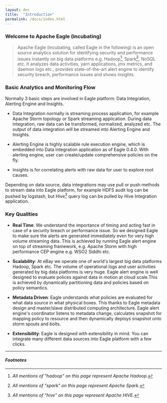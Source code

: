 ```yaml
---
layout: doc
title:  "Introduction" 
permalink: /docs/index.html
---
```


### Welcome to Apache Eagle (incubating)

> Apache Eagle (incubating, called Eagle in the following) is an open source analytics solution for identifying security and performance issues instantly on big data platforms e.g. Hadoop[^HADOOP], Spark[^SPARK], NoSQL etc. It analyzes data activities, yarn applications, jmx metrics, and daemon logs etc., provides state-of-the-art alert engine to identify security breach, performance issues and shows insights.

### Basic Analytics and Monitoring Flow

Normally 3 basic steps are involved in Eagle platform: Data Integration, Alerting Engine and Insights. 

* Data Integration normally is streaming process application, for example Apache Storm topology or Spark streaming application. During data integration, raw data can be transformed, normalized, analyzed etc. The output of data integration will be streamed into Alerting Engine and Insights.

* Alerting Engine is highly scalable rule execution engine, which is embedded into Data Integration application as of Eagle 0.4.0. With alerting engine, user can create/update comprehensive policies on the fly.

* Insights is for correlating alerts with raw data for user to explore root causes.

Depending on data source, data integrations may use pull or push methods to stream data into Eagle platform, for example HDFS audit log can be pushed by logstash, but Hive[^HIVE] query log can be pulled by Hive Integration application.  

### Key Qualities

* **Real Time**: We understand the importance of timing and acting fast in case of a security breach or performance issue. So we designed Eagle to make sure the alerts are generated immediately even for very high volume streaming data. This is achieved by running Eagle alert engine on top of streaming framework, e.g. Apache Storm with high performance CEP engine e.g. WSO2 Siddhi etc.

* **Scalability**: At eBay we operate one of world's largest big data platforms Hadoop, Spark etc. The volume of operational logs and user activities generated by big data platforms is very huge. Eagle alert engine is well designed to evaluate polices against data in motion at cloud scale.This is achieved by dynamically partitioning data and policies based on policy semantics.

* **Metadata Driven**: Eagle understands what policies are evaluated for what data source in what physical boxes. This thanks to Eagle metadata design and master/slave distributed computing architecture. Eagle alert engine's coordinator listens to metadata change, calculates snapshot for mapping policy to resource and then dynamically deploys snapshot onto storm spouts and bolts.

* **Extensibility**: Eagle is designed with extensibility in mind. You can integrate many different data sources into Eagle platform with a few clicks.


---

#### *Footnotes*

[^HADOOP]:*All mentions of "hadoop" on this page represent Apache Hadoop.*
[^HIVE]:*All mentions of "hive" on this page represent Apache HIVE.*
[^SPARK]:*All mentions of "spark" on this page represent Apache Spark.*
